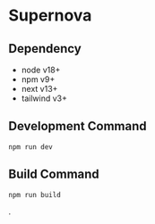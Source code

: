 # Supernova

## Dependency

- node v18+
- npm v9+
- next v13+
- tailwind v3+

## Development Command

```
npm run dev
```

## Build Command

```
npm run build
```

.
